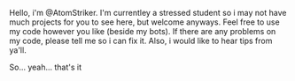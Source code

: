 Hello, i'm @AtomStriker.
I'm currentley a stressed student so i may not have much projects for you to see here, but welcome anyways.
Feel free to use my code however you like (beside my bots).
If there are any problems on my code, please tell me so i can fix it.
Also, i would like to hear tips from ya'll.

So... yeah... that's it

